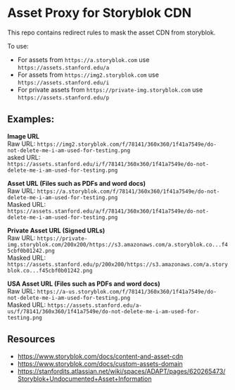 # Asset Proxy for Storyblok CDN

This repo contains redirect rules to mask the asset CDN from storyblok.

To use:

* For assets from `https://a.storyblok.com` use `https://assets.stanford.edu/a`
* For assets from `https://img2.storyblok.com` use `https://assets.stanford.edu/i`
* For private assets from `https://private-img.storyblok.com` use `https://assets.stanford.edu/p`

## Examples: 

**Image URL**  
Raw URL: `https://img2.storyblok.com/f/78141/360x360/1f41a7549e/do-not-delete-me-i-am-used-for-testing.png`  
asked URL: `https://assets.stanford.edu/i/f/78141/360x360/1f41a7549e/do-not-delete-me-i-am-used-for-testing.png`  

**Asset URL (Files such as PDFs and word docs)**  
Raw URL: `https://a.storyblok.com/f/78141/360x360/1f41a7549e/do-not-delete-me-i-am-used-for-testing.png`  
Masked URL: `https://assets.stanford.edu/a/f/78141/360x360/1f41a7549e/do-not-delete-me-i-am-used-for-testing.png`  

**Private Asset URL (Signed URLs)**  
Raw URL: `https://private-img.storyblok.com/200x200/https://s3.amazonaws.com/a.storyblok.co...f45cbf0b01242.png`  
Masked URL: `https://assets.stanford.edu/p/200x200/https://s3.amazonaws.com/a.storyblok.co...f45cbf0b01242.png` 

**USA Asset URL (Files such as PDFs and word docs)**  
Raw URL: `https://a-us.storyblok.com/f/78141/360x360/1f41a7549e/do-not-delete-me-i-am-used-for-testing.png`  
Masked URL: `https://assets.stanford.edu/a-us/f/78141/360x360/1f41a7549e/do-not-delete-me-i-am-used-for-testing.png`  

## Resources
* https://www.storyblok.com/docs/content-and-asset-cdn
* https://www.storyblok.com/docs/custom-assets-domain
* https://stanfordits.atlassian.net/wiki/spaces/ADAPT/pages/620265473/Storyblok+Undocumented+Asset+Information
